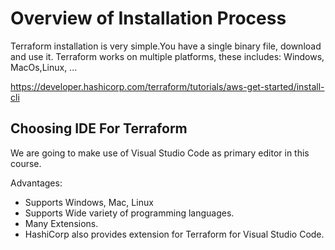 # Overview of Installation Process

Terraform installation is very simple.You have a single binary file, download and use it.
Terraform works on multiple platforms, these includes: Windows, MacOs,Linux, ...

https://developer.hashicorp.com/terraform/tutorials/aws-get-started/install-cli

## Choosing IDE For Terraform

We are going to make use of Visual Studio Code as primary editor in this course.

Advantages:
- Supports Windows, Mac, Linux
- Supports Wide variety of programming languages.
- Many Extensions.
- HashiCorp also provides extension for Terraform for Visual Studio Code.
